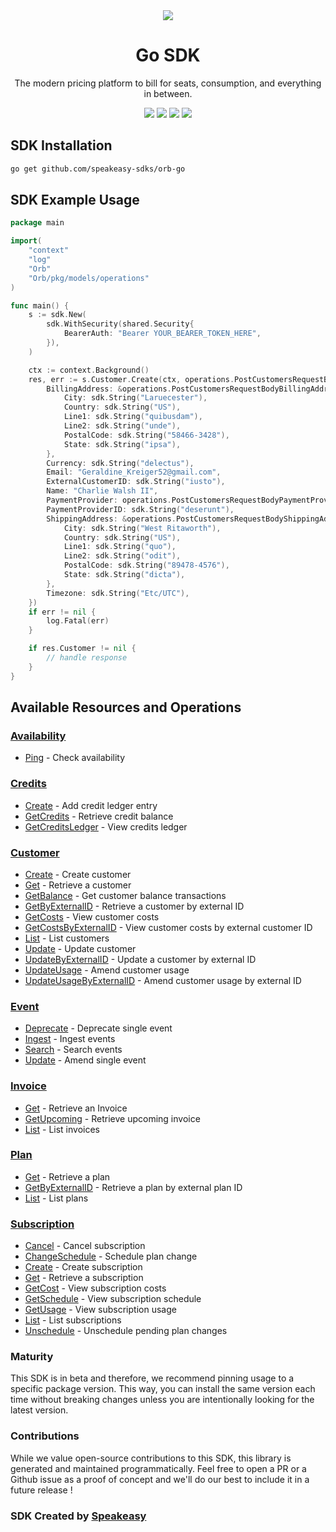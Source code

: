 <div align="center">
    <picture>
        <source srcset="https://user-images.githubusercontent.com/6267663/229776363-b219eaec-e1aa-4192-9123-d8a8e0ab997d.svg" media="(prefers-color-scheme: dark)">
        <img src="https://user-images.githubusercontent.com/6267663/229776275-b670d564-fc2e-4843-b061-adf230737e3f.svg">
    </picture>
    <h1>Go SDK</h1>
   <p>The modern pricing platform to bill for seats, consumption, and everything in between.</p>
   <a href="https://docs.withorb.com/docs/orb-docs/overview"><img src="https://img.shields.io/static/v1?label=Docs&message=API Ref&color=5444e4&style=for-the-badge" /></a>
   <a href="https://github.com/speakeasy-sdks/orb-go/actions"><img src="https://img.shields.io/github/actions/workflow/status/speakeasy-sdks/orb-go/speakeasy_sdk_generation.yml?style=for-the-badge" /></a>
  <a href="https://opensource.org/licenses/MIT"><img src="https://img.shields.io/badge/License-MIT-blue.svg?style=for-the-badge" /></a>
  <a href="https://github.com/speakeasy-sdks/orb-go/releases"><img src="https://img.shields.io/github/v/release/speakeasy-sdks/orb-go?sort=semver&style=for-the-badge" /></a>
</div>

<!-- Start SDK Installation -->
## SDK Installation

```bash
go get github.com/speakeasy-sdks/orb-go
```
<!-- End SDK Installation -->

## SDK Example Usage
<!-- Start SDK Example Usage -->
```go
package main

import(
	"context"
	"log"
	"Orb"
	"Orb/pkg/models/operations"
)

func main() {
    s := sdk.New(
        sdk.WithSecurity(shared.Security{
            BearerAuth: "Bearer YOUR_BEARER_TOKEN_HERE",
        }),
    )

    ctx := context.Background()
    res, err := s.Customer.Create(ctx, operations.PostCustomersRequestBody{
        BillingAddress: &operations.PostCustomersRequestBodyBillingAddress{
            City: sdk.String("Laruecester"),
            Country: sdk.String("US"),
            Line1: sdk.String("quibusdam"),
            Line2: sdk.String("unde"),
            PostalCode: sdk.String("58466-3428"),
            State: sdk.String("ipsa"),
        },
        Currency: sdk.String("delectus"),
        Email: "Geraldine_Kreiger52@gmail.com",
        ExternalCustomerID: sdk.String("iusto"),
        Name: "Charlie Walsh II",
        PaymentProvider: operations.PostCustomersRequestBodyPaymentProviderEnumQuickbooks.ToPointer(),
        PaymentProviderID: sdk.String("deserunt"),
        ShippingAddress: &operations.PostCustomersRequestBodyShippingAddress{
            City: sdk.String("West Ritaworth"),
            Country: sdk.String("US"),
            Line1: sdk.String("quo"),
            Line2: sdk.String("odit"),
            PostalCode: sdk.String("89478-4576"),
            State: sdk.String("dicta"),
        },
        Timezone: sdk.String("Etc/UTC"),
    })
    if err != nil {
        log.Fatal(err)
    }

    if res.Customer != nil {
        // handle response
    }
}
```
<!-- End SDK Example Usage -->

<!-- Start SDK Available Operations -->
## Available Resources and Operations


### [Availability](docs/availability/README.md)

* [Ping](docs/availability/README.md#ping) - Check availability

### [Credits](docs/credits/README.md)

* [Create](docs/credits/README.md#create) - Add credit ledger entry
* [GetCredits](docs/credits/README.md#getcredits) - Retrieve credit balance
* [GetCreditsLedger](docs/credits/README.md#getcreditsledger) - View credits ledger

### [Customer](docs/customer/README.md)

* [Create](docs/customer/README.md#create) - Create customer
* [Get](docs/customer/README.md#get) - Retrieve a customer
* [GetBalance](docs/customer/README.md#getbalance) - Get customer balance transactions
* [GetByExternalID](docs/customer/README.md#getbyexternalid) - Retrieve a customer by external ID
* [GetCosts](docs/customer/README.md#getcosts) - View customer costs
* [GetCostsByExternalID](docs/customer/README.md#getcostsbyexternalid) - View customer costs by external customer ID
* [List](docs/customer/README.md#list) - List customers
* [Update](docs/customer/README.md#update) - Update customer
* [UpdateByExternalID](docs/customer/README.md#updatebyexternalid) - Update a customer by external ID
* [UpdateUsage](docs/customer/README.md#updateusage) - Amend customer usage
* [UpdateUsageByExternalID](docs/customer/README.md#updateusagebyexternalid) - Amend customer usage by external ID

### [Event](docs/event/README.md)

* [Deprecate](docs/event/README.md#deprecate) - Deprecate single event
* [Ingest](docs/event/README.md#ingest) - Ingest events
* [Search](docs/event/README.md#search) - Search events
* [Update](docs/event/README.md#update) - Amend single event

### [Invoice](docs/invoice/README.md)

* [Get](docs/invoice/README.md#get) - Retrieve an Invoice
* [GetUpcoming](docs/invoice/README.md#getupcoming) - Retrieve upcoming invoice
* [List](docs/invoice/README.md#list) - List invoices

### [Plan](docs/plan/README.md)

* [Get](docs/plan/README.md#get) - Retrieve a plan
* [GetByExternalID](docs/plan/README.md#getbyexternalid) - Retrieve a plan by external plan ID
* [List](docs/plan/README.md#list) - List plans

### [Subscription](docs/subscription/README.md)

* [Cancel](docs/subscription/README.md#cancel) - Cancel subscription
* [ChangeSchedule](docs/subscription/README.md#changeschedule) - Schedule plan change
* [Create](docs/subscription/README.md#create) - Create subscription
* [Get](docs/subscription/README.md#get) - Retrieve a subscription
* [GetCost](docs/subscription/README.md#getcost) - View subscription costs
* [GetSchedule](docs/subscription/README.md#getschedule) - View subscription schedule
* [GetUsage](docs/subscription/README.md#getusage) - View subscription usage
* [List](docs/subscription/README.md#list) - List subscriptions
* [Unschedule](docs/subscription/README.md#unschedule) - Unschedule pending plan changes
<!-- End SDK Available Operations -->

### Maturity

This SDK is in beta and therefore, we recommend pinning usage to a specific package version.
This way, you can install the same version each time without breaking changes unless you are intentionally
looking for the latest version.

### Contributions

While we value open-source contributions to this SDK, this library is generated and maintained programmatically.
Feel free to open a PR or a Github issue as a proof of concept and we'll do our best to include it in a future release !

### SDK Created by [Speakeasy](https://docs.speakeasyapi.dev/docs/using-speakeasy/client-sdks)
